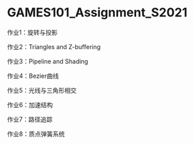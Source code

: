 # GAMES101_Assignment_S2021

作业1：旋转与投影 

作业2：Triangles and Z-buffering 

作业3：Pipeline and Shading 

作业4：Bezier曲线 

作业5：光线与三角形相交 

作业6：加速结构 

作业7：路径追踪 

作业8：质点弹簧系统 
